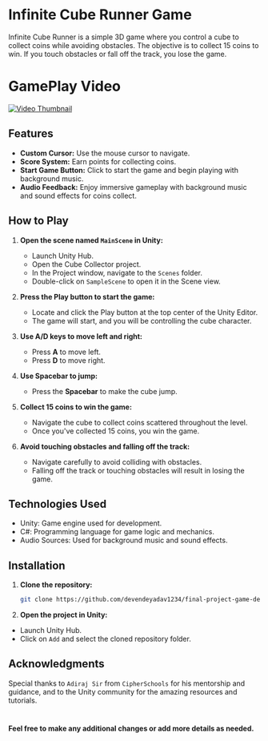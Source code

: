 # Infinite Cube Runner Game

Infinite Cube Runner is a simple 3D game where you control a cube to collect coins while avoiding obstacles. The objective is to collect 15 coins to win. If you touch obstacles or fall off the track, you lose the game. 

# GamePlay Video

[![Video Thumbnail](https://img.youtube.com/vi/-BlXCO8vPYQ/0.jpg)](https://www.youtube.com/watch?v=-BlXCO8vPYQ)


## Features
- **Custom Cursor:** Use the mouse cursor to navigate.
- **Score System:** Earn points for collecting coins.
- **Start Game Button:** Click to start the game and begin playing with background music.
- **Audio Feedback:** Enjoy immersive gameplay with background music and sound effects for coins collect.

## How to Play
1. **Open the scene named `MainScene` in Unity:**
   - Launch Unity Hub.
   - Open the Cube Collector project.
   - In the Project window, navigate to the `Scenes` folder.
   - Double-click on `SampleScene` to open it in the Scene view.

2. **Press the Play button to start the game:**
   - Locate and click the Play button at the top center of the Unity Editor.
   - The game will start, and you will be controlling the cube character.

3. **Use A/D keys to move left and right:**
   - Press **A** to move left.
   - Press **D** to move right.

4. **Use Spacebar to jump:**
   - Press the **Spacebar** to make the cube jump.

5. **Collect 15 coins to win the game:**
   - Navigate the cube to collect coins scattered throughout the level.
   - Once you've collected 15 coins, you win the game.

6. **Avoid touching obstacles and falling off the track:**
   - Navigate carefully to avoid colliding with obstacles.
   - Falling off the track or touching obstacles will result in losing the game.


## Technologies Used
- Unity: Game engine used for development.
- C#: Programming language for game logic and mechanics.
- Audio Sources: Used for background music and sound effects.


## Installation

1. **Clone the repository:**
   ```bash
   git clone https://github.com/devendeyadav1234/final-project-game-development-
   ```
2. **Open the project in Unity:**

- Launch Unity Hub.
- Click on `Add` and select the cloned repository folder.


## Acknowledgments

Special thanks to `Adiraj Sir` from `CipherSchools` for his mentorship and guidance, and to the Unity community for the amazing resources and tutorials.
#
**Feel free to make any additional changes or add more details as needed.**
